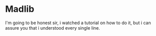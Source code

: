 # Madlib
I'm going to be honest sir, i watched a tutorial on how to do it, but i can assure you that i understood every single line.
